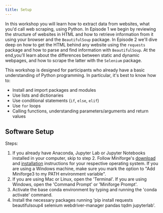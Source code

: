 ```yaml
---
title: Setup
---
```


In this workshop you will learn how to extract data from websites, what you'd call web scraping, using Python. In Episode 1 we begin by reviewing the structure of websites in HTML and how to retrieve information from it using your browser and the `BeautifulSoup` package. In Episode 2 we'll dive deep on how to get the HTML behind any website using the `requests` package and how to parse and find information with `BeautifulSoup`. At the end,you’ll learn about the differences between static and dynamic webpages, and how to scrape the latter with the `Selenium` package.

This workshop is designed for participants who already have a basic understanding of Python programming. In particular, it's best to know how to:

- Install and import packages and modules
- Use lists and dictionaries
- Use conditional statements (`if`, `else`, `elif`)
- Use `for` loops
- Calling functions, understanding parameters/arguments and return values

## Software Setup

Steps:

1. If you already have Anaconda, Jupyter Lab or Jupyter Notebooks installed in your computer, skip to step 2. Follow Miniforge's [download](https://github.com/conda-forge/miniforge?tab=readme-ov-file#download) and [installation](https://github.com/conda-forge/miniforge?tab=readme-ov-file#install) instructions for your respective operating system. If you are using a Windows machine, make sure you mark the option to "Add Miniforge3 to my PATH environment variable".
2. If you are using Mac or Linux, open the 'Terminal'. If you are using Windows, open the 'Command Prompt' or 'Miniforge Prompt'.
3. Activate the base conda environment by typing and running the 'conda activate' command.
4. Install the necessary packages running 'pip install requests beautifulsoup4 selenium webdriver-manager pandas tqdm jupyterlab'.

